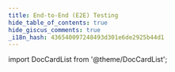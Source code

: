 ```yaml
---
title: End-to-End (E2E) Testing
hide_table_of_contents: true
hide_giscus_comments: true
_i18n_hash: 436540097248493d301e6de2925b44d1
---
```

<Head>
  <style>{`
  .container {
    max-width: 65em !important;
  }
  `}</style>
</Head>

<!-- vale off -->
import DocCardList from '@theme/DocCardList';

<!-- vale on -->


<DocCardList className="topics-list" />
